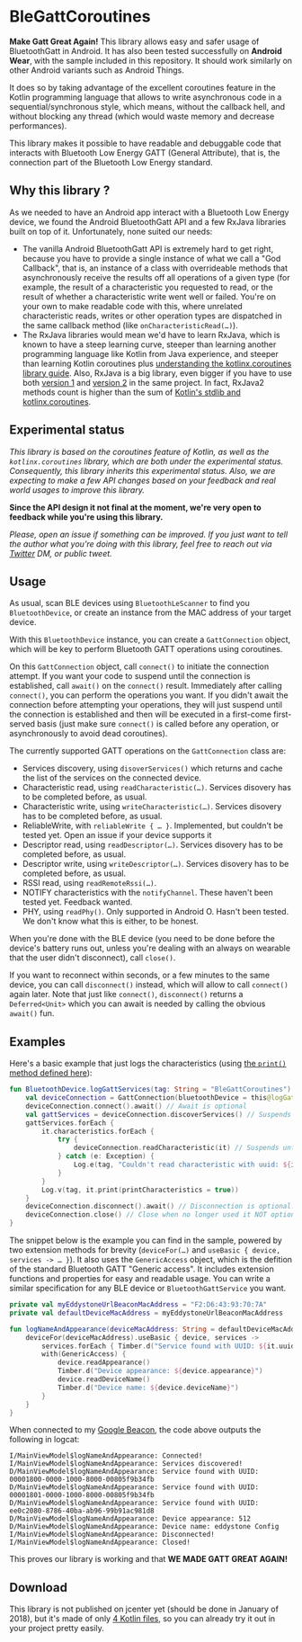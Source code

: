 # BleGattCoroutines
**Make Gatt Great Again!** This library allows easy and safer usage of BluetoothGatt in Android. It has also been tested successfully on **Android Wear**, with the sample included in this repository. It should work similarly on other Android variants such as Android Things.

It does so by taking advantage of the excellent coroutines feature in the Kotlin programming 
language that allows to write asynchronous code in a sequential/synchronous style, which means, without
the callback hell, and without blocking any thread (which would waste memory and decrease performances).

This library makes it possible to have readable and debuggable code that interacts with
Bluetooth Low Energy GATT (General Attribute), that is, the connection part of the Bluetooth Low Energy standard.

## Why this library ?
As we needed to have an Android app interact with a Bluetooth Low Energy device, we found the
Android BluetoothGatt API and a few RxJava libraries built on top of it. Unfortunately, none suited our needs:
- The vanilla Android BluetoothGatt API is extremely hard to get right, because you have to provide a single
instance of what we call a "God Callback", that is, an instance of a class with overrideable methods that
asynchronously receive the results off all operations of a given type (for example, the result of a
characteristic you requested to read, or the result of whether a characteristic write went well or failed.
You're on your own to make readable code with this, where unrelated characteristic reads, writes or other
operation types are dispatched in the same callback method (like `onCharacteristicRead(…)`).
- The RxJava libraries would mean we'd have to learn RxJava, which is known to have a steep learning curve,
steeper than learning another programming language like Kotlin from Java experience, and steeper than learning
Kotlin coroutines plus
[understanding the kotlinx.coroutines library guide](https://github.com/Kotlin/kotlinx.coroutines/blob/master/coroutines-guide.md).
Also, RxJava is a big library, even bigger if you have to use both [version 1](http://www.methodscount.com/?lib=io.reactivex%3Arxjava%3A%2B) and [version 2](http://www.methodscount.com/?lib=io.reactivex.rxjava2%3Arxjava%3A%2B) in the same project.
In fact, RxJava2 methods count is higher than the sum of [Kotlin's stdlib and kotlinx.coroutines](http://www.methodscount.com/?lib=org.jetbrains.kotlinx%3Akotlinx-coroutines-android%3A0.20).

## Experimental status

_This library is based on the coroutines feature of Kotlin, as well as the `kotlinx.coroutines` library,
which are both under the experimental status. Consequently, this library inherits this experimental status. Also,
we are expecting to make a few API changes based on your feedback and real world usages to improve this library._

**Since the API design it not final at the moment, we're very open to feedback while you're using this library.**

_Please, open an issue if something can be improved.
If you just want to tell the author what you're doing with this library, feel free to reach out via [Twitter](https://twitter.com/Louis_CAD) DM, or public tweet._

## Usage

As usual, scan BLE devices using `BluetoothLeScanner` to find you `BluetoothDevice`, or create an instance from the MAC address of your target device.

With this `BluetoothDevice` instance, you can create a `GattConnection` object, which will be key to perform Bluetooth GATT operations using coroutines.

On this `GattConnection` object, call `connect()` to initiate the connection attempt.
If you want your code to suspend until the connection is established, call `await()` on the `connect()` result.
Immediately after calling `connect()`, you can perform the operations you want. If you didn't await the connection before attempting your operations, they will just suspend until the connection is established and then will be executed in a first-come first-served basis (just make sure `connect()` is called before any operation, or asynchronously to avoid dead coroutines).

The currently supported GATT operations on the `GattConnection` class are:
- Services discovery, using `disoverServices()` which returns and cache the list of the services on the connected device.
- Characteristic read, using `readCharacteristic(…)`. Services disovery has to be completed before, as usual.
- Characteristic write, using `writeCharacteristic(…)`. Services disovery has to be completed before, as usual.
- ReliableWrite, with `reliableWrite { … }`. Implemented, but couldn't be tested yet. Open an issue if your device supports it
- Descriptor read, using `readDescriptor(…)`. Services disovery has to be completed before, as usual.
- Descriptor write, using `writeDescriptor(…)`. Services disovery has to be completed before, as usual.
- RSSI read, using `readRemoteRssi(…)`.
- NOTIFY characteristics with the `notifyChannel`. These haven't been tested yet. Feedback wanted.
- PHY, using `readPhy()`. Only supported in Android O. Hasn't been tested. We don't know what this is either, to be honest.

When you're done with the BLE device (you need to be done before the device's battery runs out, unless you're dealing with an always on wearable that the user didn't disconnect), call `close()`.

If you want to reconnect within seconds, or a few minutes to the same device, you can call `disconnect()` instead, which will allow to call `connect()` again later. Note that just like `connect()`, `disconnect()` returns a `Deferred<Unit>` which you can await is needed by calling the obvious `await()` fun.

## Examples

Here's a basic example that just logs the characteristics (using [the `print()` method defined here](https://github.com/Beepiz/BleGattCoroutines/blob/e033fdeb82738bc490fa85968ad1ebc8482d2219/app/src/main/java/com/beepiz/blegattcoroutines/sample/extensions/GattPrint.kt#L12)):
```kotlin
fun BluetoothDevice.logGattServices(tag: String = "BleGattCoroutines") = launch(UI) {
    val deviceConnection = GattConnection(bluetoothDevice = this@logGattServices)
    deviceConnection.connect().await() // Await is optional
    val gattServices = deviceConnection.discoverServices() // Suspends until completed
    gattServices.forEach {
        it.characteristics.forEach {
            try { 
                deviceConnection.readCharacteristic(it) // Suspends until characteristic is read
            } catch (e: Exception) {
                Log.e(tag, "Couldn't read characteristic with uuid: ${it.uuid}", e)
            }
        }
        Log.v(tag, it.print(printCharacteristics = true))
    }
    deviceConnection.disconnect().await() // Disconnection is optional. Useful if you don't close and reconnect later.
    deviceConnection.close() // Close when no longer used it NOT optional 
}
```

The snippet below is the example you can find in the sample, powered by two extension methods for brevity (`deviceFor(…)` and `useBasic { device, services -> … }`). It also uses the `GenericAccess` object, which is the defition of the standard Bluetooth GATT "Generic access". It includes extension functions and properties for easy and readable usage. You can write a similar specification for any BLE device or `BluetoothGattService` you want.
```kotlin
private val myEddystoneUrlBeaconMacAddress = "F2:D6:43:93:70:7A"
private val defaultDeviceMacAddress = myEddystoneUrlBeaconMacAddress

fun logNameAndAppearance(deviceMacAddress: String = defaultDeviceMacAddress) = launch(UI) {
    deviceFor(deviceMacAddress).useBasic { device, services ->
        services.forEach { Timber.d("Service found with UUID: ${it.uuid}") }
        with(GenericAccess) {
            device.readAppearance()
            Timber.d("Device appearance: ${device.appearance}")
            device.readDeviceName()
            Timber.d("Device name: ${device.deviceName}")
        }
    }
}
```
When connected to my [Google Beacon](https://twitter.com/GDGTours/status/732992233817972736), the code above outputs the following in logcat:
```console
I/MainViewModel$logNameAndAppearance: Connected!
I/MainViewModel$logNameAndAppearance: Services discovered!
D/MainViewModel$logNameAndAppearance: Service found with UUID: 00001800-0000-1000-8000-00805f9b34fb
D/MainViewModel$logNameAndAppearance: Service found with UUID: 00001801-0000-1000-8000-00805f9b34fb
D/MainViewModel$logNameAndAppearance: Service found with UUID: ee0c2080-8786-40ba-ab96-99b91ac981d8
D/MainViewModel$logNameAndAppearance: Device appearance: 512
D/MainViewModel$logNameAndAppearance: Device name: eddystone Config
I/MainViewModel$logNameAndAppearance: Disconnected!
I/MainViewModel$logNameAndAppearance: Closed!
```
This proves our library is working and that **WE MADE GATT GREAT AGAIN!**

## Download
This library is not published on jcenter yet (should be done in January of 2018), but it's made of only [4 Kotlin files](https://github.com/Beepiz/BleGattCoroutines/tree/e8e97a390027c59617411a74a7274d186d1b7c54/blegattcoroutines/src/main/java/com/beepiz/bluetooth/gattcoroutines/experimental), so you can already try it out in your project pretty easily.
